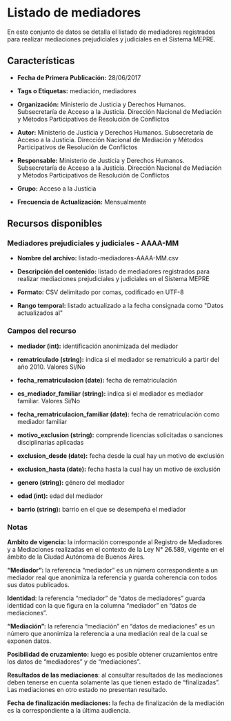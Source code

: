 Listado de mediadores
======================

En este conjunto de datos se detalla el listado de mediadores registrados para realizar mediaciones prejudiciales y judiciales en el Sistema MEPRE.

Características
---------------

-   **Fecha de Primera Publicación:** 28/06/2017

-   **Tags o Etiquetas:** mediación, mediadores

-   **Organización:** Ministerio de Justicia y Derechos Humanos. Subsecretaría de Acceso a la Justicia. Dirección Nacional de Mediación y Métodos Participativos de Resolución de Conflictos

-   **Autor:** Ministerio de Justicia y Derechos Humanos. Subsecretaría de Acceso a la Justicia. Dirección Nacional de Mediación y Métodos Participativos de Resolución de Conflictos

-   **Responsable:** Ministerio de Justicia y Derechos Humanos. Subsecretaría de Acceso a la Justicia. Dirección Nacional de Mediación y Métodos Participativos de Resolución de Conflictos

-   **Grupo:** Acceso a la Justicia

-   **Frecuencia de Actualización:** Mensualmente

Recursos disponibles
--------------------

### Mediadores prejudiciales y judiciales - AAAA-MM

-   **Nombre del archivo:** listado-mediadores-AAAA-MM.csv

-   **Descripción del contenido:** listado de mediadores registrados para realizar mediaciones prejudiciales y judiciales en el Sistema MEPRE

-   **Formato:** CSV delimitado por comas, codificado en UTF-8

-   **Rango temporal:** listado actualizado a la fecha consignada como "Datos actualizados al"

### Campos del recurso

-   **mediador (int):** identificación anonimizada del mediador

-   **rematriculado (string):** indica si el mediador se rematriculó a partir del año 2010. Valores Si/No

-   **fecha_rematriculacion (date):** fecha de rematriculación

-   **es_mediador_familiar (string):** indica si el mediador es mediador familiar. Valores Si/No

-   **fecha_rematriculacion_familiar (date):** fecha de rematriculación como mediador familiar

-   **motivo_exclusion (string):** comprende licencias solicitadas o sanciones disciplinarias aplicadas

-   **exclusion_desde (date):** fecha desde la cual hay un motivo de exclusión

-   **exclusion_hasta (date):** fecha hasta la cual hay un motivo de exclusión

-   **genero (string):** género del mediador

-   **edad (int):** edad del mediador

-   **barrio (string):** barrio en el que se desempeña el mediador

### Notas

**Ambito de vigencia:** la información corresponde al Registro de Mediadores y a Mediaciones realizadas en el contexto de la Ley N° 26.589, vigente en el ámbito de la Ciudad Autónoma de Buenos Aires.

**“Mediador”:** la referencia “mediador” es un número correspondiente a un mediador real que anonimiza la referencia y guarda coherencia con todos sus datos publicados.

**Identidad**: la referencia “mediador” de “datos de mediadores” guarda identidad con la que figura en la columna “mediador” en “datos de mediaciones”.

**“Mediación”:** la referencia “mediación” en “datos de mediaciones” es un número que anonimiza la referencia a una mediación real de la cual se exponen datos.

**Posibilidad de cruzamiento:** luego es posible obtener cruzamientos entre los datos de “mediadores” y de “mediaciones”.

**Resultados de las mediaciones**: al consultar resultados de las mediaciones deben tenerse en cuenta solamente las que tienen estado de “finalizadas”. Las mediaciones en otro estado no presentan resultado.

**Fecha de finalización mediaciones:** la fecha de finalización de la mediación es la correspondiente a la última audiencia.
